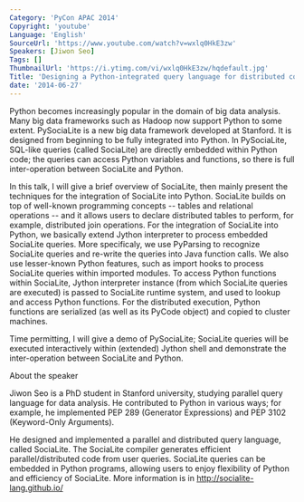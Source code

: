 ```yaml
---
Category: 'PyCon APAC 2014'
Copyright: 'youtube'
Language: 'English'
SourceUrl: 'https://www.youtube.com/watch?v=wxlq0HkE3zw'
Speakers: [Jiwon Seo]
Tags: []
ThumbnailUrl: 'https://i.ytimg.com/vi/wxlq0HkE3zw/hqdefault.jpg'
Title: 'Designing a Python-integrated query language for distributed computing'
date: '2014-06-27'
---
```

Python becomes increasingly popular in the domain of big data analysis. Many big data frameworks such as Hadoop now support Python to some extent. PySociaLite is a new big data framework developed at Stanford. It is designed from beginning to be fully integrated into Python. In PySociaLite, SQL-like queries (called SociaLite) are directly embedded within Python code; the queries can access Python variables and functions, so there is full inter-operation between SociaLite and Python.

In this talk, I will give a brief overview of SociaLite, then mainly present the techniques for the integration of SociaLite into Python. SociaLite builds on top of well-known programming concepts -- tables and relational operations -- and it allows users to declare distributed tables to perform, for example, distributed join operations. For the integration of SociaLite into Python, we basically extend Jython interpreter to process embedded SociaLite queries. More specificaly, we use PyParsing to recognize SociaLite queries and re-write the queries into Java function calls. We also use lesser-known Python features, such as import hooks to process SociaLite queries within imported modules. To access Python functions within SociaLite, Jython interpreter instance (from which SociaLite queries are executed) is passed to SociaLite runtime system, and used to lookup and access Python functions. For the distributed execution, Python functions are serialized (as well as its PyCode object) and copied to cluster machines. 

Time permitting, I will give a demo of PySociaLite; SociaLite queries will be executed interactively within (extended) Jython shell and demonstrate the inter-operation between SociaLite and Python.


About the speaker

Jiwon Seo is a PhD student in Stanford university, studying parallel query language for data analysis. He contributed to Python in various ways; for example, he implemented PEP 289 (Generator Expressions) and PEP 3102 (Keyword-Only Arguments).

He designed and implemented a parallel and distributed query language, called SociaLite. The SociaLite compiler generates efficient parallel/distributed code from user queries. SociaLite queries can be embedded in Python programs, allowing users to enjoy flexibility of Python and efficiency of SociaLite. More information is in <http://socialite-lang.github.io/>
